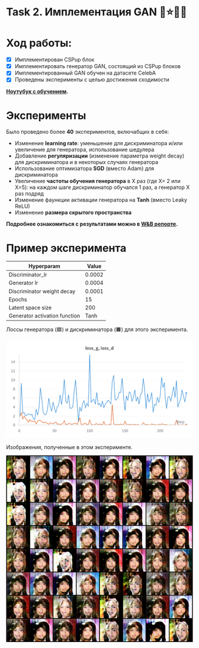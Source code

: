 # Task 2. Имплементация GAN 📸⭐👱‍♀️
# Ход работы:
- [X] Имплементирован CSPup блок
- [X] Имплементировать генератор GAN, состоящий из CSPup блоков
- [X] Имплементированный GAN обучен на датасете CelebA
- [X] Проведены эксперименты с целью достижения сходимости
      
**[Ноутубук с обучением](https://github.com/anna-marshalova/deep_gen_models_course/blob/homework_2/gan-celeba.ipynb).**

# Эксперименты
Было проведено более **40** экспериментов, включабщих в себя:
- Изменение **learning rate**: уменьшение для дискриминатора и/или увеличение для генератора, использование шедулера
- Добавление **регуляризации** (изменение параметра weight decay) для дискриминатора и в некоторых случаях генератора
- Использование оптимизатора **SGD** (вместо Adam) для дискриминатора
- Увеличение **частоты обучения генератора** в X раз (где X= 2 или X=5): на каждом шаге дискриминатор обучался 1 раз, а генератор X раз подряд
- Изменение фаункции активации генератора на **Tanh** (вместо Leaky ReLU)
- Изменение **размера скрытого пространства**

**Подробнее ознакомиться с результатами можно в [W&B репорте](https://wandb.ai/missmarshal22/deep-gen-hw2/reports/GAN-CelebA-report--Vmlldzo3MjY4MjI5?accessToken=0s6jpvs19f92bd7bsbo24ndv2ydm15blclx2ks4l4j5brgexpf4n8ku7kgddg6fm).**

# Пример эксперимента

|Hyperparam|Value|
|---|---|
|Discriminator_lr|0.0002|
|Generator lr|0.0004|
|Discriminator weight decay|0.0001|
|Epochs|15|
|Latent space size|200|
|Generator activation function| Tanh|

Лоссы генератора (🟦) и дискриминатора (🟧) для этого эксперимента.

![losses](https://github.com/anna-marshalova/deep_gen_models_course/blob/homework_2/charts/rare-microwave-77.png)

Изображения, полученные в этом эксперименте.

![images](https://github.com/anna-marshalova/deep_gen_models_course/blob/homework_2/images/rare-microwave-77.png)



